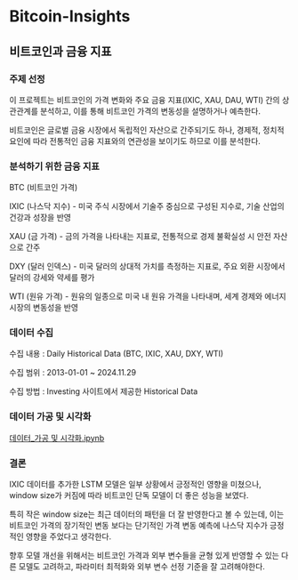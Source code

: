 # Bitcoin-Insights

## 비트코인과 금융 지표

### 주제 선정

이 프로젝트는 비트코인의 가격 변화와 주요 금융 지표(IXIC, XAU, DAU, WTI) 간의 상관관계를 분석하고, 이를 통해 비트코인 가격의 변동성을 설명하거나 예측한다.

비트코인은 글로벌 금융 시장에서 독립적인 자산으로 간주되기도 하나, 경제적, 정치적 요인에 따라 전통적인 금융 지표와의 연관성을 보이기도 하므로 이를 분석한다.

### 분석하기 위한 금융 지표

BTC (비트코인 가격)

IXIC (나스닥 지수) -  미국 주식 시장에서 기술주 중심으로 구성된 지수로, 기술 산업의 건강과 성장을 반영

XAU (금 가격) - 금의 가격을 나타내는 지표로, 전통적으로 경제 불확실성 시 안전 자산으로 간주

DXY (달러 인덱스) - 미국 달러의 상대적 가치를 측정하는 지표로, 주요 외환 시장에서 달러의 강세와 약세를 평가

WTI (원유 가격) - 원유의 일종으로 미국 내 원유 가격을 나타내며, 세계 경제와 에너지 시장의 변동성을 반영

### 데이터 수집
수집 내용 : Daily Historical Data (BTC, IXIC, XAU, DXY, WTI) 

수집 범위 : 2013-01-01 ~ 2024.11.29

수집 방법 : Investing 사이트에서 제공한 Historical Data


### 데이터 가공 및 시각화

[데이터_가공 및 시각화.ipynb](bitcoin_insight_project.ipynb)

### 결론
IXIC 데이터를 추가한 LSTM 모델은 일부 상황에서 긍정적인 영향을 미쳤으나, window size가 커짐에 따라 비트코인 단독 모델이 더 좋은 성능을 보였다. 

특히 작은 window size는 최근 데이터의 패턴을 더 잘 반영한다고 볼 수 있는데, 이는 비트코인 가격의 장기적인 변동 보다는 단기적인 가격 변동 예측에 나스닥 지수가 긍정적인 영향을 주었다고 생각한다.

향후 모델 개선을 위해서는 비트코인 가격과 외부 변수들을 균형 있게 반영할 수 있는 다른 모델도 고려하고, 파라미터 최적화와 외부 변수 선정 기준을 잘 고려해야한다.
